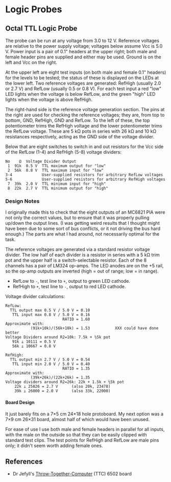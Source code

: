 Logic Probes
============

Octal TTL Logic Probe
---------------------

The probe can be run at any voltage from 3.0 to 12 V. Reference
voltages are relative to the power supply voltage; voltages below
assume Vcc is 5.0 V. Power input is a pair of 0.1" headers at the
upper right; both male and female header pins are supplied and either
may be used. Ground is on the left and Vcc on the right.

At the upper left are eight test inputs (on both male and female 0.1"
headers) for the levels to be tested; the status of these is displayed
on the LEDs at the lower left. Two reference voltages are generated:
RefHigh (usually 2.0 or 2.7 V) and RefLow (usually 0.5 or 0.8 V). For
each test input a red "low" LED lights when the voltage is below
RefLow, and the green "high" LED lights when the voltage is above
RefHigh.

The right-hand side is the reference voltage generation section. The
pins at the right are used for checking the reference voltages; they
are, from top to bottom, GND, RefHigh, GND and RefLow. To the left of
these, the top potentiometer trims the RefHigh voltage and the lower
potentiometer trims the RefLow voltage. These are 5 kΩ pots in series
with 26 kΩ and 10 kΩ resistances respectively, acting as the GND side
of the voltage divider.

Below that are eight switches to switch in and out resistors for the
Vcc side of the RefLow (1-4) and RefHigh (5-8) voltage dividers:

    No    Ω  Voltage Divider Output
     1  91k  0.5 V  TTL maximum output for "low"
     2  56k  0.8 V  TTL maximum input for "low"
    3-4             User-supplied resistors for arbitrary RefLow voltages
    5-6             User-supplied resistors for arbitrary RefHigh voltages
     7  39k  2.0 V  TTL minimum input for "high"
     8  22k  2.7 V  TTL minimum output for "high"

### Design Notes

I originally made this to check that the eight outputs of an MC6821
PIA were not only the correct values, but to ensure that it was
properly pulling up/down the output lines. (I was getting weird
results that I thought might have been due to some sort of bus
conflicts, or it not driving the bus hard enough.) The parts are what
I had around, not necessarily optimal for the task.

The reference voltages are generated via a standard resistor voltage
divider. The low half of each divider is a resistor in series with a
5 kΩ trim pot and the upper half is a switch-selectable resistor. Each
of the 8 channels has a pair of LM324 op-amps. The LED anodes are on
the +5 rail, so the op-amp outputs are inverted (high = out of range;
low = in range).
- RefLow to `-`, test line to `+`, output to green LED cathode.
- RefHigh to `+`, test line to `-`, output to red LED cathode.

Voltage divider calculations:

    RefLow:
      TTL output max 0.5 V / 5.0 V = 0.10
       TTL input max 0.8 V / 5.0 V = 0.16
                             RATIO = 1.60
    Approximate with:
               (91k+10k)/(56k+10k) = 1.53           XXX could have done better
    Voltage Dividers around R2=10k: 7.5k + ½5k pot
       91k ⊥ 10111 = 0.5 V
       56k ⊥ 10667 = 0.8 V

    RefHigh:
      TTL output min 2.7 V / 5.0 V = 0.54
       TTL input min 2.0 V / 5.0 V = 0.40
                             RATIO = 1.35
    Approximate with:
               (39k+26k)/(22k+26k) = 1.35
    Voltage dividers around R2=26k: 22k + 1.5k + ½5k pot
        22k ⊥ 25826 = 2.7 V      (also 20k, 23478)
        39k ⊥ 26000 = 2.0 V      (also 33k, 22000)

#### Board Design

It just barely fits on a 7×5 cm 24×18 hole protoboard. My next option
was a 7×9 cm 26×31 board, almost half of which would have been unused.

For ease of use I use both male and female headers in parallel for all
inputs, with the male on the outside so that they can be easily
clipped with standard test clips. The test points for RefHigh and
RefLow are male pins only; it didn't seem worth adding female ones.


References
----------

- Dr Jefyll's [Throw-Together-Computer][ttc] (TTC) 6502 board



<!-------------------------------------------------------------------->
[ttc]: http://forum.6502.org/viewtopic.php?p=62120#p62120
